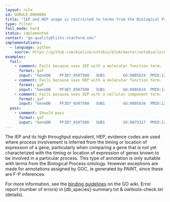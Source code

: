 ```yaml
---
layout: rule
id: GORULE:0000006
title: "IEP and HEP usage is restricted to terms from the Biological Process ontology, except when assigned by GOC"
type: filter
fail_mode: hard
status: implemented
contact: "go-quality@lists.stanford.edu"
implementations:
  - language: python
    source: https://github.com/biolink/ontobio/blob/master/ontobio/io/qc.py
examples:
  fail:
    - comment: Fails because uses IEP with a molecular function term.
      format: gaf
      input: "GeneDB	PF3D7_0507500	SUB1		GO:0005634	PMID:12764150	IEP		F	subtilisin-like	protease 1	gene	NCBITaxon:36329	20090624	GeneDB"
    - comment: Fails because uses HEP with a molecular function term.
      format: gaf
      input: "GeneDB	PF3D7_0507500	SUB1		GO:0005634	PMID:12764150	HEP		F	subtilisin-like	protease 1	gene	NCBITaxon:36329	20090624	GeneDB"
    - comment: Fails because uses IEP with a cellular component term.
      format: gaf
      input: "GeneDB	PF3D7_0507500	SUB1		GO:0005634	PMID:12764150	IEP		F	subtilisin-like	protease 1	gene	NCBITaxon:36329	20090624	GeneDB"
  pass:
    - comment: Should pass
      format: gaf
      input: "GeneDB	PF3D7_0507500	SUB1		GO:0075317	PMID:12764150	IEP		F	subtilisin-like	protease 1	gene	NCBITaxon:36329	20090624	GeneDB"
---
```

The IEP and its high throughput equivalent, HEP, evidence codes are used where process involvement is inferred from
the timing or location of expression of a gene, particularly when
comparing a gene that is not yet characterized with the timing or
location of expression of genes known to be involved in a particular
process. This type of annotation is only suitable with terms from the
Biological Process ontology. However exceptions are made for annotations assigned by GOC, ie generated by PAINT, since these are F-P inferences.

For more information, see the [binding
guidelines](http://wiki.geneontology.org/index.php/Binding_Guidelines)
on the GO wiki.
Error report (number of errors) in [db_species]-summary.txt & owltools-check.txt (details).
